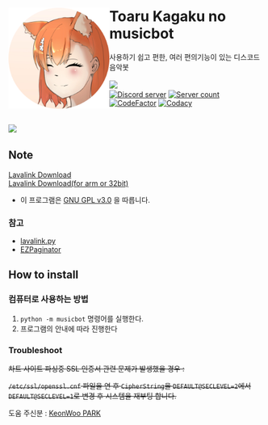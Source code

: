 <div align="center">
    <img align="left" class="fit-picture" src="./image/tk-musicbot-head-circle.png" alt="Toaru-kagaku-no-musicbot" width="200px" height="200px">
    <div align="left">
        <h1>Toaru Kagaku no musicbot</h1>
        <a>사용하기 쉽고 편한, 여러 편의기능이 있는 디스코드 음악봇</a><br><br>
        <a href="https://github.com/ajb3296/Toaru-kagaku-no-music-bot/blob/main/README.en.md"><img src="https://img.shields.io/badge/README-EN-blue"></a><br>
        <a href="https://discord.gg/etzmFDGFVg"><img src="https://img.shields.io/discord/803935936219578368?color=7289da&logo=discord&logoColor=white" alt="Discord server" /></a>
        <a href="https://discord.com/oauth2/authorize?client_id=714140461840728144&permissions=3165184&scope=bot"><img src="https://koreanbots.dev/api/widget/bots/servers/714140461840728144.svg" alt="Server count" /></a>
        <a href="https://www.codefactor.io/repository/github/ajb3296/toaru-kagaku-no-music-bot"><img src="https://www.codefactor.io/repository/github/ajb3296/toaru-kagaku-no-music-bot/badge" alt="CodeFactor" /></a>
        <a href="https://www.codacy.com/gh/ajb3296/Toaru-kagaku-no-music-bot/dashboard?utm_source=github.com&amp;utm_medium=referral&amp;utm_content=ajb3296/Toaru-kagaku-no-music-bot&amp;utm_campaign=Badge_Grade"><img src="https://app.codacy.com/project/badge/Grade/a077da0e48aa4adbad939e0e43042e60" alt="Codacy"/></a>
    </div>
</div>
<br><br>
<a href="https://www.instagram.com/jsl__054"><img src="https://img.shields.io/badge/Illustrator_Instagram-E4405F?style=flat&logo=Instagram&logoColor=white"></img></a>

## Note

[Lavalink Download](https://github.com/freyacodes/Lavalink/releases)<br>
[Lavalink Download(for arm or 32bit)](https://github.com/Cog-Creators/Lavalink-Jars/releases)

* 이 프로그램은 [GNU GPL v3.0](https://www.gnu.org/licenses/gpl-3.0.html) 을 따릅니다.

### 참고

* [lavalink.py](https://github.com/Devoxin/Lavalink.py)
* [EZPaginator](https://github.com/khk4912/EZPaginator)

## How to install

### 컴퓨터로 사용하는 방법

1. `python -m musicbot` 명령어를 실행한다.
2. 프로그램의 안내에 따라 진행한다

### Troubleshoot

~~차트 사이트 파싱중 SSL 인증서 관련 문제가 발생했을 경우 :~~<br>

~~`/etc/ssl/openssl.cnf` 파일을 연 후 `CipherString`을 `DEFAULT@SECLEVEL=2`에서 `DEFAULT@SECLEVEL=1`로 변경 후 시스템을 재부팅 합니다.~~<br>

도움 주신분 : [KeonWoo PARK](https://github.com/parkkw472)
